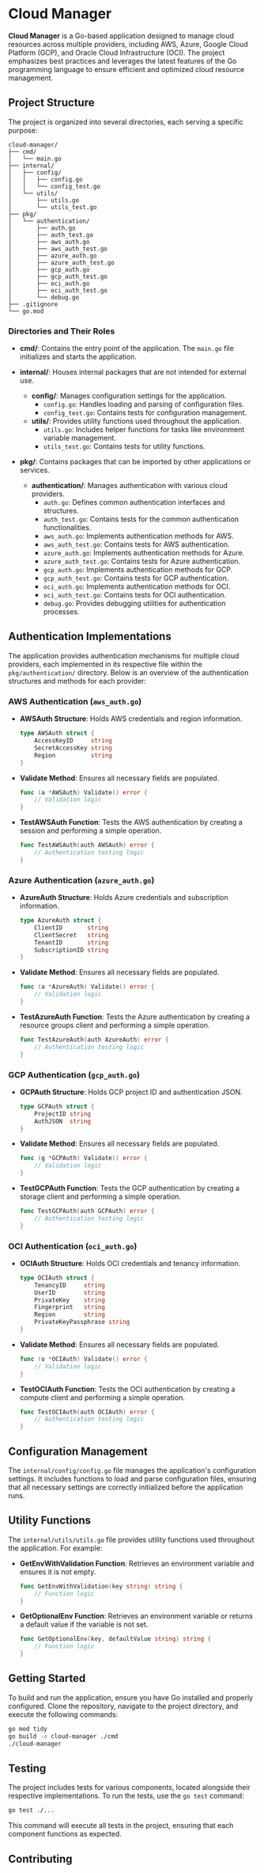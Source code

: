 
# Cloud Manager

**Cloud Manager** is a Go-based application designed to manage cloud resources across multiple providers, including AWS, Azure, Google Cloud Platform (GCP), and Oracle Cloud Infrastructure (OCI). The project emphasizes best practices and leverages the latest features of the Go programming language to ensure efficient and optimized cloud resource management.

## Project Structure

The project is organized into several directories, each serving a specific purpose:

```plaintext
cloud-manager/
├── cmd/
│   └── main.go
├── internal/
│   ├── config/
│   │   ├── config.go
│   │   └── config_test.go
│   └── utils/
│       ├── utils.go
│       └── utils_test.go
├── pkg/
│   └── authentication/
│       ├── auth.go
│       ├── auth_test.go
│       ├── aws_auth.go
│       ├── aws_auth_test.go
│       ├── azure_auth.go
│       ├── azure_auth_test.go
│       ├── gcp_auth.go
│       ├── gcp_auth_test.go
│       ├── oci_auth.go
│       ├── oci_auth_test.go
│       └── debug.go
├── .gitignore
└── go.mod
```

### Directories and Their Roles

- **cmd/**: Contains the entry point of the application. The `main.go` file initializes and starts the application.

- **internal/**: Houses internal packages that are not intended for external use.
    - **config/**: Manages configuration settings for the application.
        - `config.go`: Handles loading and parsing of configuration files.
        - `config_test.go`: Contains tests for configuration management.
    - **utils/**: Provides utility functions used throughout the application.
        - `utils.go`: Includes helper functions for tasks like environment variable management.
        - `utils_test.go`: Contains tests for utility functions.

- **pkg/**: Contains packages that can be imported by other applications or services.
    - **authentication/**: Manages authentication with various cloud providers.
        - `auth.go`: Defines common authentication interfaces and structures.
        - `auth_test.go`: Contains tests for the common authentication functionalities.
        - `aws_auth.go`: Implements authentication methods for AWS.
        - `aws_auth_test.go`: Contains tests for AWS authentication.
        - `azure_auth.go`: Implements authentication methods for Azure.
        - `azure_auth_test.go`: Contains tests for Azure authentication.
        - `gcp_auth.go`: Implements authentication methods for GCP.
        - `gcp_auth_test.go`: Contains tests for GCP authentication.
        - `oci_auth.go`: Implements authentication methods for OCI.
        - `oci_auth_test.go`: Contains tests for OCI authentication.
        - `debug.go`: Provides debugging utilities for authentication processes.

## Authentication Implementations

The application provides authentication mechanisms for multiple cloud providers, each implemented in its respective file within the `pkg/authentication/` directory. Below is an overview of the authentication structures and methods for each provider:

### AWS Authentication (`aws_auth.go`)

- **AWSAuth Structure**: Holds AWS credentials and region information.
  ```go
  type AWSAuth struct {
      AccessKeyID     string
      SecretAccessKey string
      Region          string
  }
  ```

- **Validate Method**: Ensures all necessary fields are populated.
  ```go
  func (a *AWSAuth) Validate() error {
      // Validation logic
  }
  ```

- **TestAWSAuth Function**: Tests the AWS authentication by creating a session and performing a simple operation.
  ```go
  func TestAWSAuth(auth AWSAuth) error {
      // Authentication testing logic
  }
  ```

### Azure Authentication (`azure_auth.go`)

- **AzureAuth Structure**: Holds Azure credentials and subscription information.
  ```go
  type AzureAuth struct {
      ClientID       string
      ClientSecret   string
      TenantID       string
      SubscriptionID string
  }
  ```

- **Validate Method**: Ensures all necessary fields are populated.
  ```go
  func (a *AzureAuth) Validate() error {
      // Validation logic
  }
  ```

- **TestAzureAuth Function**: Tests the Azure authentication by creating a resource groups client and performing a simple operation.
  ```go
  func TestAzureAuth(auth AzureAuth) error {
      // Authentication testing logic
  }
  ```

### GCP Authentication (`gcp_auth.go`)

- **GCPAuth Structure**: Holds GCP project ID and authentication JSON.
  ```go
  type GCPAuth struct {
      ProjectID string
      AuthJSON  string
  }
  ```

- **Validate Method**: Ensures all necessary fields are populated.
  ```go
  func (g *GCPAuth) Validate() error {
      // Validation logic
  }
  ```

- **TestGCPAuth Function**: Tests the GCP authentication by creating a storage client and performing a simple operation.
  ```go
  func TestGCPAuth(auth GCPAuth) error {
      // Authentication testing logic
  }
  ```

### OCI Authentication (`oci_auth.go`)

- **OCIAuth Structure**: Holds OCI credentials and tenancy information.
  ```go
  type OCIAuth struct {
      TenancyID     string
      UserID        string
      PrivateKey    string
      Fingerprint   string
      Region        string
      PrivateKeyPassphrase string
  }
  ```

- **Validate Method**: Ensures all necessary fields are populated.
  ```go
  func (o *OCIAuth) Validate() error {
      // Validation logic
  }
  ```

- **TestOCIAuth Function**: Tests the OCI authentication by creating a compute client and performing a simple operation.
  ```go
  func TestOCIAuth(auth OCIAuth) error {
      // Authentication testing logic
  }
  ```

## Configuration Management

The `internal/config/config.go` file manages the application's configuration settings. It includes functions to load and parse configuration files, ensuring that all necessary settings are correctly initialized before the application runs.

## Utility Functions

The `internal/utils/utils.go` file provides utility functions used throughout the application. For example:

- **GetEnvWithValidation Function**: Retrieves an environment variable and ensures it is not empty.
  ```go
  func GetEnvWithValidation(key string) string {
      // Function logic
  }
  ```

- **GetOptionalEnv Function**: Retrieves an environment variable or returns a default value if the variable is not set.
  ```go
  func GetOptionalEnv(key, defaultValue string) string {
      // Function logic
  }
  ```

## Getting Started

To build and run the application, ensure you have Go installed and properly configured. Clone the repository, navigate to the project directory, and execute the following commands:

```bash
go mod tidy
go build -o cloud-manager ./cmd
./cloud-manager
```

## Testing

The project includes tests for various components, located alongside their respective implementations. To run the tests, use the `go test` command:

```bash
go test ./...
```

This command will execute all tests in the project, ensuring that each component functions as expected.

## Contributing